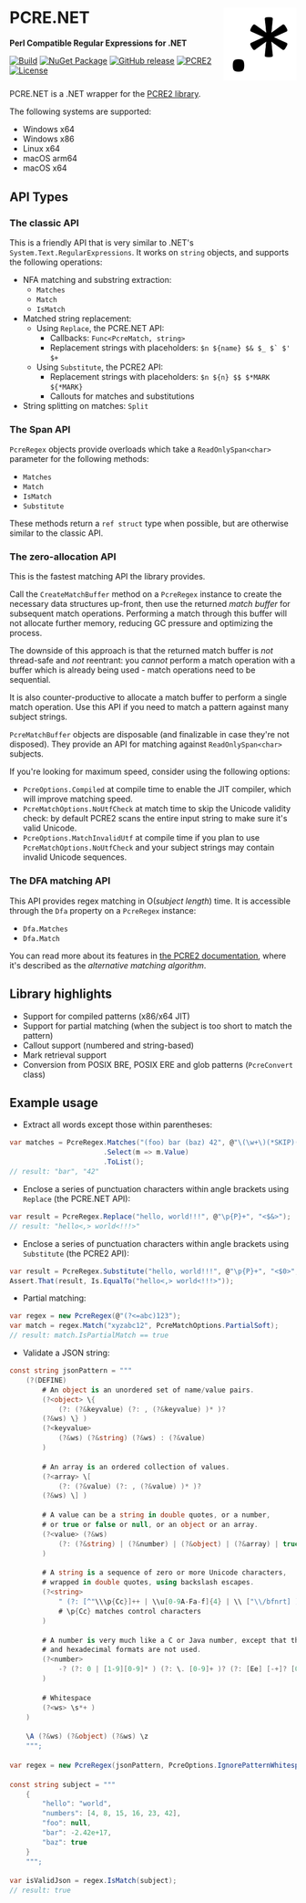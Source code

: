 # PCRE.NET                    <picture><source media="(prefers-color-scheme: dark)" srcset="icon-dark.png"><img src="icon.png" align="right" alt="Logo"></picture>

**Perl Compatible Regular Expressions for .NET**

[![Build](https://github.com/ltrzesniewski/pcre-net/workflows/Build/badge.svg)](https://github.com/ltrzesniewski/pcre-net/actions?query=workflow%3ABuild)
[![NuGet Package](https://img.shields.io/nuget/v/PCRE.NET.svg?logo=NuGet)](https://www.nuget.org/packages/PCRE.NET)
[![GitHub release](https://img.shields.io/github/release/ltrzesniewski/pcre-net.svg?logo=GitHub)](https://github.com/ltrzesniewski/pcre-net/releases)
[![PCRE2](https://img.shields.io/badge/pcre2-v10.44-blue.svg)](https://github.com/PCRE2Project/pcre2)
[![License](https://img.shields.io/badge/license-BSD-blue.svg)](https://github.com/ltrzesniewski/pcre-net/blob/master/LICENCE)
<br clear="right" />

PCRE.NET is a .NET wrapper for the [PCRE2 library](https://github.com/PCRE2Project/pcre2).

The following systems are supported:

 - Windows x64
 - Windows x86
 - Linux x64
 - macOS arm64
 - macOS x64

## API Types

### The classic API

This is a friendly API that is very similar to .NET's `System.Text.RegularExpressions`. It works on `string` objects, and supports the following operations:

- NFA matching and substring extraction:
  - `Matches`
  - `Match`
  - `IsMatch`
- Matched string replacement:
  - Using `Replace`, the PCRE.NET API:
    - Callbacks: `Func<PcreMatch, string>`
    - Replacement strings with placeholders: ``$n ${name} $& $_ $` $' $+``
  - Using `Substitute`, the PCRE2 API:
      - Replacement strings with placeholders: ``$n ${n} $$ $*MARK ${*MARK}``
      - Callouts for matches and substitutions
- String splitting on matches: `Split`

### The Span API

`PcreRegex` objects provide overloads which take a `ReadOnlySpan<char>` parameter for the following methods:

- `Matches`
- `Match`
- `IsMatch`
- `Substitute`

These methods return a `ref struct` type when possible, but are otherwise similar to the classic API.

### The zero-allocation API

This is the fastest matching API the library provides.

Call the `CreateMatchBuffer` method on a `PcreRegex` instance to create the necessary data structures up-front, then use the returned _match buffer_ for subsequent match operations. Performing a match through this buffer will not allocate further memory, reducing GC pressure and optimizing the process.

The downside of this approach is that the returned match buffer is _not_ thread-safe and _not_ reentrant: you _cannot_ perform a match operation with a buffer which is already being used - match operations need to be sequential.

It is also counter-productive to allocate a match buffer to perform a single match operation. Use this API if you need to match a pattern against many subject strings.

`PcreMatchBuffer` objects are disposable (and finalizable in case they're not disposed). They provide an API for matching against `ReadOnlySpan<char>` subjects.

If you're looking for maximum speed, consider using the following options:

- `PcreOptions.Compiled` at compile time to enable the JIT compiler, which will improve matching speed.
- `PcreMatchOptions.NoUtfCheck` at match time to skip the Unicode validity check: by default PCRE2 scans the entire input string to make sure it's valid Unicode.
- `PcreOptions.MatchInvalidUtf` at compile time if you plan to use `PcreMatchOptions.NoUtfCheck` and your subject strings may contain invalid Unicode sequences.

### The DFA matching API

This API provides regex matching in O(_subject length_) time. It is accessible through the `Dfa` property on a `PcreRegex` instance:

- `Dfa.Matches`
- `Dfa.Match`

You can read more about its features in [the PCRE2 documentation](https://pcre2project.github.io/pcre2/doc/html/pcre2matching.html), where it's described as the _alternative matching algorithm_.

## Library highlights

- Support for compiled patterns (x86/x64 JIT)
- Support for partial matching (when the subject is too short to match the pattern)
- Callout support (numbered and string-based)
- Mark retrieval support
- Conversion from POSIX BRE, POSIX ERE and glob patterns (`PcreConvert` class)

## Example usage

- Extract all words except those within parentheses:

```C#
var matches = PcreRegex.Matches("(foo) bar (baz) 42", @"\(\w+\)(*SKIP)(*FAIL)|\w+")
                       .Select(m => m.Value)
                       .ToList();
// result: "bar", "42"
```

- Enclose a series of punctuation characters within angle brackets using `Replace` (the PCRE.NET API):

```C#
var result = PcreRegex.Replace("hello, world!!!", @"\p{P}+", "<$&>");
// result: "hello<,> world<!!!>"
```

- Enclose a series of punctuation characters within angle brackets using `Substitute` (the PCRE2 API):

```C#
var result = PcreRegex.Substitute("hello, world!!!", @"\p{P}+", "<$0>", PcreOptions.None, PcreSubstituteOptions.SubstituteGlobal);
Assert.That(result, Is.EqualTo("hello<,> world<!!!>"));
```

- Partial matching:

```C#
var regex = new PcreRegex(@"(?<=abc)123");
var match = regex.Match("xyzabc12", PcreMatchOptions.PartialSoft);
// result: match.IsPartialMatch == true
```

- Validate a JSON string:

```C#
const string jsonPattern = """
    (?(DEFINE)
        # An object is an unordered set of name/value pairs.
        (?<object> \{
            (?: (?&keyvalue) (?: , (?&keyvalue) )* )?
        (?&ws) \} )
        (?<keyvalue>
            (?&ws) (?&string) (?&ws) : (?&value)
        )

        # An array is an ordered collection of values.
        (?<array> \[
            (?: (?&value) (?: , (?&value) )* )?
        (?&ws) \] )

        # A value can be a string in double quotes, or a number,
        # or true or false or null, or an object or an array.
        (?<value> (?&ws)
            (?: (?&string) | (?&number) | (?&object) | (?&array) | true | false | null )
        )

        # A string is a sequence of zero or more Unicode characters,
        # wrapped in double quotes, using backslash escapes.
        (?<string>
            " (?: [^"\\\p{Cc}]++ | \\u[0-9A-Fa-f]{4} | \\ ["\\/bfnrt] )* "
            # \p{Cc} matches control characters
        )

        # A number is very much like a C or Java number, except that the octal
        # and hexadecimal formats are not used.
        (?<number>
            -? (?: 0 | [1-9][0-9]* ) (?: \. [0-9]+ )? (?: [Ee] [-+]? [0-9]+ )?
        )

        # Whitespace
        (?<ws> \s*+ )
    )

    \A (?&ws) (?&object) (?&ws) \z
    """;

var regex = new PcreRegex(jsonPattern, PcreOptions.IgnorePatternWhitespace);

const string subject = """
    {
        "hello": "world",
        "numbers": [4, 8, 15, 16, 23, 42],
        "foo": null,
        "bar": -2.42e+17,
        "baz": true
    }
    """;

var isValidJson = regex.IsMatch(subject);
// result: true
```

